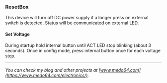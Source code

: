 ### ResetBox

This device will turn off DC power supply if a longer press on external switch
is detected. Status will be communicated on external LED.

#### Set Voltage

During startup hold internal button until ACT LED stop blinking (about 3
seconds). Once in config mode, press internal button once for each voltage step.


---

*You can check my blog and other projects at [www.medo64.com](https://www.medo64.com/electronics/).*
